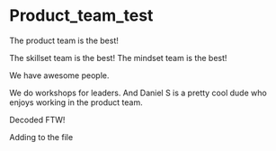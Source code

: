 # Product_team_test


The product team is the best!

The skillset team is the best!
The mindset team is the best!

We have awesome people.

We do workshops for leaders.
And Daniel S is a pretty cool dude who enjoys working in the product team.

Decoded FTW!

Adding to the file
